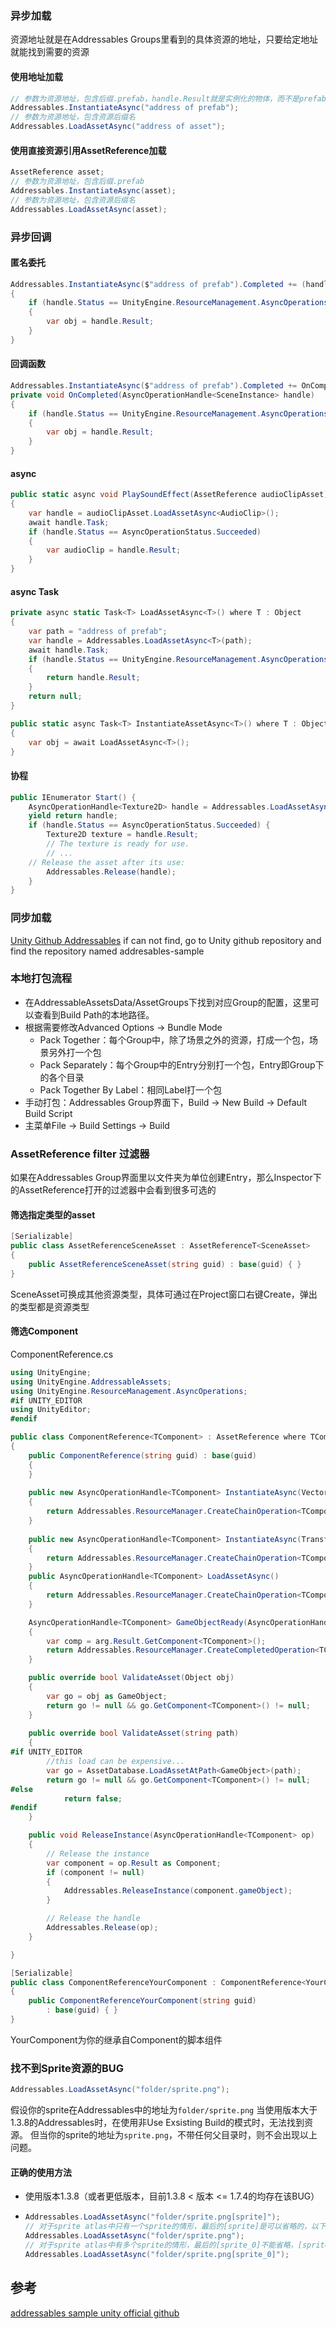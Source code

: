 ### 异步加载
资源地址就是在Addressables Groups里看到的具体资源的地址，只要给定地址就能找到需要的资源
#### 使用地址加载
```csharp
// 参数为资源地址，包含后缀.prefab，handle.Result就是实例化的物体，而不是prefab
Addressables.InstantiateAsync("address of prefab");
// 参数为资源地址，包含资源后缀名
Addressables.LoadAssetAsync("address of asset");
```
#### 使用直接资源引用AssetReference加载
```csharp
AssetReference asset;
// 参数为资源地址，包含后缀.prefab
Addressables.InstantiateAsync(asset);
// 参数为资源地址，包含资源后缀名
Addressables.LoadAssetAsync(asset);
```

### 异步回调
#### 匿名委托
```csharp
Addressables.InstantiateAsync($"address of prefab").Completed += (handle) =>
{
    if (handle.Status == UnityEngine.ResourceManagement.AsyncOperations.AsyncOperationStatus.Succeeded)
    {
        var obj = handle.Result;
    }
}
```
#### 回调函数
```csharp
Addressables.InstantiateAsync($"address of prefab").Completed += OnCompleted;
private void OnCompleted(AsyncOperationHandle<SceneInstance> handle)
{
    if (handle.Status == UnityEngine.ResourceManagement.AsyncOperations.AsyncOperationStatus.Succeeded)
    {
        var obj = handle.Result;
    }
}
```
#### async
```csharp
public static async void PlaySoundEffect(AssetReference audioClipAsset)
{
    var handle = audioClipAsset.LoadAssetAsync<AudioClip>();
    await handle.Task;
    if (handle.Status == AsyncOperationStatus.Succeeded)
    {
        var audioClip = handle.Result;
    }
}
```
#### async Task<T>
```csharp
private async static Task<T> LoadAssetAsync<T>() where T : Object
{
    var path = "address of prefab";
    var handle = Addressables.LoadAssetAsync<T>(path);
    await handle.Task;
    if (handle.Status == UnityEngine.ResourceManagement.AsyncOperations.AsyncOperationStatus.Succeeded)
    {
        return handle.Result;
    }
    return null;
}

public static async Task<T> InstantiateAssetAsync<T>() where T : Object
{
    var obj = await LoadAssetAsync<T>();
}
```
#### 协程
```csharp
public IEnumerator Start() {
    AsyncOperationHandle<Texture2D> handle = Addressables.LoadAssetAsync<Texture2D>("mytexture");
    yield return handle;
    if (handle.Status == AsyncOperationStatus.Succeeded) {
        Texture2D texture = handle.Result;
        // The texture is ready for use.
        // ...
    // Release the asset after its use:
        Addressables.Release(handle);
    }
}
```

### 同步加载
[Unity Github Addressables](https://github.com/Unity-Technologies/Addressables-Sample/tree/master/Advanced/Sync%20Addressables)
if can not find, go to Unity github repository and find the repository named addresables-sample

### 本地打包流程
- 在AddressableAssetsData/AssetGroups下找到对应Group的配置，这里可以查看到Build Path的本地路径。
- 根据需要修改Advanced Options -> Bundle Mode
    - Pack Together：每个Group中，除了场景之外的资源，打成一个包，场景另外打一个包
    - Pack Separately：每个Group中的Entry分别打一个包，Entry即Group下的各个目录
    - Pack Together By Label：相同Label打一个包
- 手动打包：Addressables Group界面下，Build -> New Build -> Default Build Script 
- 主菜单File -> Build Settings -> Build

### AssetReference filter 过滤器
如果在Addressables Group界面里以文件夹为单位创建Entry，那么Inspector下的AssetReference打开的过滤器中会看到很多可选的
#### 筛选指定类型的asset
```csharp
[Serializable]
public class AssetReferenceSceneAsset : AssetReferenceT<SceneAsset>
{
    public AssetReferenceSceneAsset(string guid) : base(guid) { }
}
```
SceneAsset可换成其他资源类型，具体可通过在Project窗口右键Create，弹出的类型都是资源类型
#### 筛选Component
ComponentReference.cs
```csharp
using UnityEngine;
using UnityEngine.AddressableAssets;
using UnityEngine.ResourceManagement.AsyncOperations;
#if UNITY_EDITOR
using UnityEditor;
#endif

public class ComponentReference<TComponent> : AssetReference where TComponent : Component
{
    public ComponentReference(string guid) : base(guid)
    {
    }
    
    public new AsyncOperationHandle<TComponent> InstantiateAsync(Vector3 position, Quaternion rotation, Transform parent = null)
    {
        return Addressables.ResourceManager.CreateChainOperation<TComponent, GameObject>(base.InstantiateAsync(position, Quaternion.identity, parent), GameObjectReady);
    }
   
    public new AsyncOperationHandle<TComponent> InstantiateAsync(Transform parent = null, bool instantiateInWorldSpace = false)
    {
        return Addressables.ResourceManager.CreateChainOperation<TComponent, GameObject>(base.InstantiateAsync(parent, instantiateInWorldSpace), GameObjectReady);
    }
    public AsyncOperationHandle<TComponent> LoadAssetAsync()
    {
        return Addressables.ResourceManager.CreateChainOperation<TComponent, GameObject>(base.LoadAssetAsync<GameObject>(), GameObjectReady);
    }

    AsyncOperationHandle<TComponent> GameObjectReady(AsyncOperationHandle<GameObject> arg)
    {
        var comp = arg.Result.GetComponent<TComponent>();
        return Addressables.ResourceManager.CreateCompletedOperation<TComponent>(comp, string.Empty);
    }

    public override bool ValidateAsset(Object obj)
    {
        var go = obj as GameObject;
        return go != null && go.GetComponent<TComponent>() != null;
    }
    
    public override bool ValidateAsset(string path)
    {
#if UNITY_EDITOR
        //this load can be expensive...
        var go = AssetDatabase.LoadAssetAtPath<GameObject>(path);
        return go != null && go.GetComponent<TComponent>() != null;
#else
            return false;
#endif
    }

    public void ReleaseInstance(AsyncOperationHandle<TComponent> op)
    {
        // Release the instance
        var component = op.Result as Component;
        if (component != null)
        {
            Addressables.ReleaseInstance(component.gameObject);
        }

        // Release the handle
        Addressables.Release(op);
    }

}
```
```csharp
[Serializable]
public class ComponentReferenceYourComponent : ComponentReference<YourComponent>
{
    public ComponentReferenceYourComponent(string guid)
        : base(guid) { }
}
```
YourComponent为你的继承自Component的脚本组件
### 找不到Sprite资源的BUG

```csharp
Addressables.LoadAssetAsync("folder/sprite.png");
```
假设你的sprite在Addressables中的地址为```folder/sprite.png```
当使用版本大于1.3.8的Addressables时，在使用非Use Exsisting Build的模式时，无法找到资源。
但当你的sprite的地址为```sprite.png```，不带任何父目录时，则不会出现以上问题。

#### 正确的使用方法
- 使用版本1.3.8（或者更低版本，目前1.3.8 < 版本 <= 1.7.4的均存在该BUG）
-   ```csharp
    Addressables.LoadAssetAsync("folder/sprite.png[sprite]");
    // 对于sprite atlas中只有一个sprite的情形，最后的[sprite]是可以省略的，以下代码也有效
    Addressables.LoadAssetAsync("folder/sprite.png");
    // 对于sprite atlas中有多个sprite的情形，最后的[sprite_0]不能省略，[sprite_0]为sprite atlas中的目标sprite名称
    Addressables.LoadAssetAsync("folder/sprite.png[sprite_0]");
    ```

## 参考
[addressables sample unity official github](https://github.com/Unity-Technologies/Addressables-Sample)
